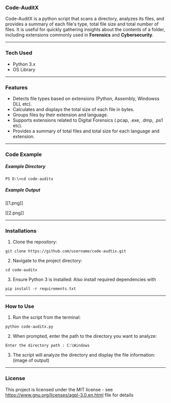 ### Code-AuditX

Code-AuditX is a python script that scans a directory, analyzes its files, and  provides a summary of each file's type, total file size and total number of files. It is useful for quickly gathering insights about the contents of a folder, including extensions commonly used in **Forensics** and **Cybersecurity**.

---------------------------------------------------

### Tech Used

- Python 3.x
- OS Library

---------------------------------------------------

### Features

- Detects file types based on extensions (Python, Assembly, Windowss DLL etc).
- Calculates and displays the total size of each file in bytes.
- Groups files by their extension and language.
- Supports extensions related to Digital Forensics (.pcap, .exe, .dmp, .ps1 etc).
- Provides a summary of total files and total size for each language and extension.

---------------------------------------------------

### Code Example

##### Example Directory
````
PS D:\>cd code-auditx
````
##### Example Output
[[1.png]]

[[2.png]]

---------------------------------------------------

### Installations

1. Clone the repository:
````
git clone https://github.com/username/code-audtix.git
````

2. Navigate to the project directory:
````
cd code-auditx
````

3. Ensure Python 3 is installed:
Also install required dependencies with
````
pip install -r requirements.txt
````

---------------------------------------------------

### How to Use

1. Run the script from the terminal:
````
python code-auditx.py
````

2. When prompted, enter the path to the directory you want to analyze:
````
Enter the directory path : C:\Windows
````

3. The script will analyze the directory and display the file information:
(image of output)

---------------------------------------------------

### License

This project is licensed under the MIT license - see https://www.gnu.org/licenses/agpl-3.0.en.html file for details
